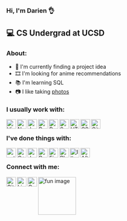 ### Hi, I'm Darien 👌

## 💻 CS Undergrad at UCSD

### About:

- 🔨 I'm currently finding a project idea
- 🎞️ I'm looking for anime recommendations
- 📚 I'm learning SQL
- 📷 I like taking [photos](https://www.flickr.com/photos/182287595@N08/)

### I usually work with:

<img align="left" alt="Visual Studio Code" width="25px" src="https://simpleicons.org/icons/visualstudiocode.svg" />

<img align="left" alt="NodeJS" width="25px" src="https://simpleicons.org/icons/node-dot-js.svg" />

<img align="left" alt="JavaScript" width="25px" src="https://simpleicons.org/icons/javascript.svg" />

<img align="left" alt="React" width="25px" src="https://simpleicons.org/icons/react.svg" />

<img align="left" alt="Redux" width="25px" src="https://simpleicons.org/icons/redux.svg" />

<img align="left" alt="Sass" width="25px" src="https://simpleicons.org/icons/sass.svg" />

<img align="left" alt="HTML" width="25px" src="https://simpleicons.org/icons/html5.svg" />

<img align="left" alt="CSS" width="25px" src="https://simpleicons.org/icons/css3.svg" />

<img align="left" alt="Git" width="25px" src="https://simpleicons.org/icons/git.svg" />

<br>

### I've done things with:

<img align="left" alt="python" width="25px" src="https://simpleicons.org/icons/python.svg" />

<img align="left" alt="C++" width="25px" src="https://simpleicons.org/icons/cplusplus.svg" />

<img align="left" alt="Java" width="25px" src="https://simpleicons.org/icons/java.svg" />

<img align="left" alt="R" width="25px" src="https://simpleicons.org/icons/r.svg" />

<img align="left" alt="Figma" width="25px" src="https://simpleicons.org/icons/figma.svg" />

<img align="left" alt="Photoshop" width="25px" src="https://simpleicons.org/icons/adobephotoshop.svg" />

<img align="left" alt="Illustrator" width="25px" src="https://simpleicons.org/icons/adobeillustrator.svg" />

<img align="left" alt="After Effects" width="25px" src="https://simpleicons.org/icons/adobeaftereffects.svg" />

<br>

### Connect with me:

[<img align="left" alt="GitHub" width="25px" src="https://simpleicons.org/icons/github.svg" />][github]

[<img align="left" alt="LinkedIn" width="25px" src="https://simpleicons.org/icons/linkedin.svg" />][linkedin]

[<img align="left" alt="Gmail" width="25px" src="https://simpleicons.org/icons/gmail.svg" />][email]


<img align="center" alt="fun image" width="100px" src="https://doctorjhwatson.files.wordpress.com/2016/01/furious-typing.gif">

<!-- Just for reference -->
[website]: tbd
[github]: https://github.com/DarienTsai
[linkedin]: https://linkedin.com/in/darientsai
[email]: mailto:darientsai@gmail.com
[flickr]: https://www.flickr.com/photos/182287595@N08/